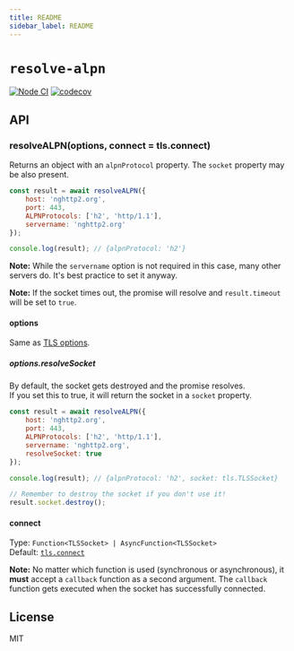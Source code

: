 ```yaml
---
title: README
sidebar_label: README
---
```

# `resolve-alpn`

[![Node CI](https://github.com/szmarczak/resolve-alpn/workflows/Node%20CI/badge.svg)](https://github.com/szmarczak/resolve-alpn/actions)
[![codecov](https://codecov.io/gh/szmarczak/resolve-alpn/branch/master/graph/badge.svg)](https://codecov.io/gh/szmarczak/resolve-alpn)

## API

### resolveALPN(options, connect = tls.connect)

Returns an object with an `alpnProtocol` property. The `socket` property may be also present.

```js
const result = await resolveALPN({
	host: 'nghttp2.org',
	port: 443,
	ALPNProtocols: ['h2', 'http/1.1'],
	servername: 'nghttp2.org'
});

console.log(result); // {alpnProtocol: 'h2'}
```

**Note:** While the `servername` option is not required in this case, many other servers do. It's best practice to set it anyway.

**Note:** If the socket times out, the promise will resolve and `result.timeout` will be set to `true`.

#### options

Same as [TLS options](https://nodejs.org/api/tls.html#tls_tls_connect_options_callback).

##### options.resolveSocket

By default, the socket gets destroyed and the promise resolves.<br>
If you set this to true, it will return the socket in a `socket` property.

```js
const result = await resolveALPN({
	host: 'nghttp2.org',
	port: 443,
	ALPNProtocols: ['h2', 'http/1.1'],
	servername: 'nghttp2.org',
	resolveSocket: true
});

console.log(result); // {alpnProtocol: 'h2', socket: tls.TLSSocket}

// Remember to destroy the socket if you don't use it!
result.socket.destroy();
```

#### connect

Type: `Function<TLSSocket> | AsyncFunction<TLSSocket>`\
Default: [`tls.connect`](https://nodejs.org/dist/latest-v16.x/docs/api/tls.html#tls_tls_connect_options_callback)

**Note:** No matter which function is used (synchronous or asynchronous), it **must** accept a `callback` function as a second argument. The `callback` function gets executed when the socket has successfully connected.

## License

MIT

